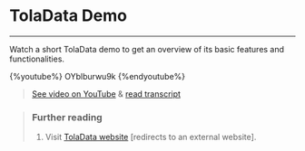 # TolaData Demo

---

Watch a short TolaData demo to get an overview of its basic features and functionalities.

{%youtube%} OYblburwu9k {%endyoutube%}  
> [See video on YouTube](https://www.youtube.com/embed/OYblburwu9k?rel=0) & [read transcript](https://docs.google.com/document/d/1DCaeMviBwSO5hGSfeh6Y9McPI6D1dzxJyDs5kKa4wug/edit#heading=h.uhcggc6nbidj)

> ### Further reading
>
> 1. Visit [TolaData website](https://www.toladata.com/) [redirects to an external website].



